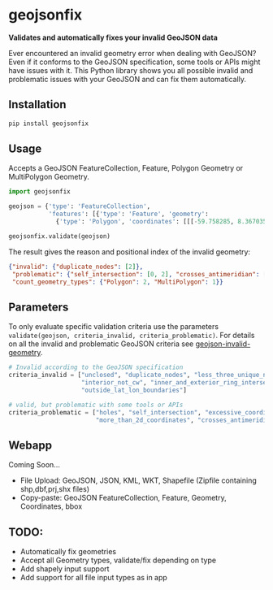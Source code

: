 # geojsonfix

**Validates and automatically fixes your invalid GeoJSON data**   

Ever encountered an invalid geometry error when dealing with GeoJSON? Even if it conforms 
to the GeoJSON specification, some tools or APIs might have issues with it. This Python library shows you 
all possible invalid and problematic issues with your GeoJSON and can fix them automatically.

## Installation

```bash
pip install geojsonfix
```

## Usage

Accepts a GeoJSON FeatureCollection, Feature, Polygon Geometry or MultiPolygon Geometry.

```python
import geojsonfix

geojson = {'type': 'FeatureCollection',
           'features': [{'type': 'Feature', 'geometry':
             {'type': 'Polygon', 'coordinates': [[[-59.758285, 8.367035], ...]]}}]}

geojsonfix.validate(geojson)
```
The result gives the reason and positional index of the invalid geometry:

```json
{"invalid": {"duplicate_nodes": [2]},
 "problematic": {"self_intersection": [0, 2], "crosses_antimeridian": [1]},
 "count_geometry_types": {"Polygon": 2, "MultiPolygon": 1}}
```

## Parameters
To only evaluate specific validation criteria use the parameters `validate(geojson, criteria_invalid, criteria_problematic)`.
For details on all the invalid and problematic GeoJSON criteria see [geojson-invalid-geometry](https://github.com/chrieke/geojson-invalid-geometry).

```python
# Invalid according to the GeoJSON specification
criteria_invalid = ["unclosed", "duplicate_nodes", "less_three_unique_nodes", "exterior_not_ccw", 
                    "interior_not_cw", "inner_and_exterior_ring_intersect", "crs_defined", 
                    "outside_lat_lon_boundaries"]
```
```python
# valid, but problematic with some tools or APIs
criteria_problematic = ["holes", "self_intersection", "excessive_coordinate_precision", 
                        "more_than_2d_coordinates", "crosses_antimeridian"]
```

## Webapp

Coming Soon...

- File Upload: GeoJSON, JSON, KML, WKT, Shapefile (Zipfile containing shp,dbf,prj,shx files)
- Copy-paste: GeoJSON FeatureCollection, Feature, Geometry, Coordinates, bbox

## TODO:
- Automatically fix geometries
- Accept all Geometry types, validate/fix depending on type
- Add shapely input support
- Add support for all file input types as in app